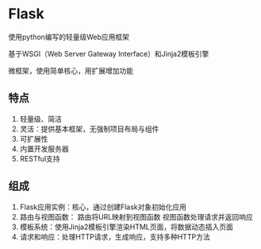 # Flask

使用python编写的轻量级Web应用框架

基于WSGI（Web Server Gateway Interface）和Jinja2模板引擎

微框架，使用简单核心，用扩展增加功能



## 特点

1. 轻量级、简洁
2. 灵活：提供基本框架，无强制项目布局与组件
3. 可扩展性
4. 内置开发服务器
5. RESTful支持



## 组成

1. Flask应用实例：核心，通过创建Flask对象初始化应用
2. 路由与视图函数：
   路由将URL映射到视图函数
   视图函数处理请求并返回响应
3. 模板系统：使用Jinja2模板引擎渲染HTML页面，将数据动态插入页面
4. 请求和响应：处理HTTP请求，生成响应，支持多种HTTP方法